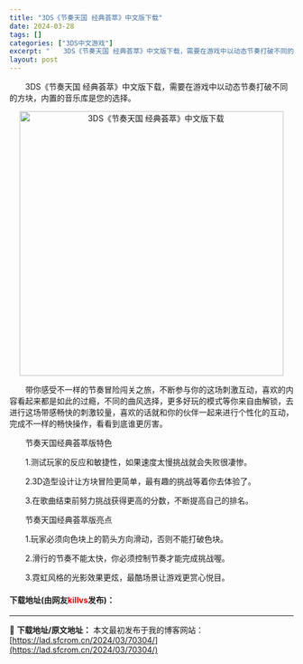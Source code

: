 ```yaml
---
title: "3DS《节奏天国 经典荟萃》中文版下载"
date: 2024-03-28
tags: []
categories: ["3DS中文游戏"]
excerpt: "　　3DS《节奏天国 经典荟萃》中文版下载，需要在游戏中以动态节奏打破不同的方块，内置的音乐库是您的选择。 　　带你感受不一样的节奏冒险闯关之旅，不断参与你的这场刺激互动，喜欢的内容看起来都是如此的过瘾，不同的曲风选择，更多好玩的模式等你来自由解锁，去进行这场带感畅快的刺激较量，喜欢的话就和你的伙伴&hellip;"
layout: post
---
```


 <p>　　3DS《节奏天国 经典荟萃》中文版下载，需要在游戏中以动态节奏打破不同的方块，内置的音乐库是您的选择。</p> <p align="center"><img align="" border="0" src="https://lad.sfcrom.cn/wp-content/uploads/2024/03/20240328_660547cd01d53.png" width="468" alt="3DS《节奏天国 经典荟萃》中文版下载" /></p> <p>　　带你感受不一样的节奏冒险闯关之旅，不断参与你的这场刺激互动，喜欢的内容看起来都是如此的过瘾，不同的曲风选择，更多好玩的模式等你来自由解锁，去进行这场带感畅快的刺激较量，喜欢的话就和你的伙伴一起来进行个性化的互动，完成不一样的畅快操作，看看到底谁更厉害。</p> <p>　　节奏天国经典荟萃版特色</p> <p>　　1.测试玩家的反应和敏捷性，如果速度太慢挑战就会失败很凄惨。</p> <p>　　2.3D造型设计让方块冒险更简单，最有趣的挑战等着你去体验了。</p> <p>　　3.在歌曲结束前努力挑战获得更高的分数，不断提高自己的排名。</p> <p>　　节奏天国经典荟萃版亮点</p> <p>　　1.玩家必须向色块上的箭头方向滑动，否则不能打破色块。</p> <p>　　2.滑行的节奏不能太快，你必须控制节奏才能完成挑战喔。</p> <p>　　3.霓虹风格的光影效果更炫，最酷场景让游戏更赏心悦目。</p> <p><h4>下载地址(由网友<font color="red">killvs</font>发布)：</h4></p> 

---
📖 **下载地址/原文地址：** 本文最初发布于我的博客网站：[https://lad.sfcrom.cn/2024/03/70304/](https://lad.sfcrom.cn/2024/03/70304/)

